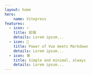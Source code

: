 ```yaml
---
layout: home
hero:
    name: Vitepress
features:
  - icon: ⚡️
    title: 前端
    details: Lorem ipsum...
  - icon: 🖖
    title: Power of Vue meets Markdown
    details: Lorem ipsum...
  - icon: 🛠️
    title: Simple and minimal, always
    details: Lorem ipsum...
---
```

<div id="Vantacontainer" ref="myBackground">
</div>

<script>
    import * as THREE from 'three'
    import RINGS from 'vanta/src/vanta.rings'
    let vatan = null
    export default{
        mounted(){
            vatan = RINGS({
                el: this.$refs.myBackground,
                mouseControls: true,
                touchControls: true,
                gyroControls: false,
                minHeight: 200.00,
                minWidth: 200.00,
                scale: 1.00,
                scaleMobile: 1.00,
                THREE
            })
        },
        beforeDestroy(){
            vatan && vatan.destroy()
        }
    }
</script>
<style>
:root {
  --vp-home-hero-name-color: transparent;
  --vp-home-hero-name-background: -webkit-linear-gradient(120deg, #bd34fe, #41d1ff);
}
#Vantacontainer{
    position: fixed;
    left: 0;
    top: 0;
    right: 0;
    bottom: 0;
}
</style>
